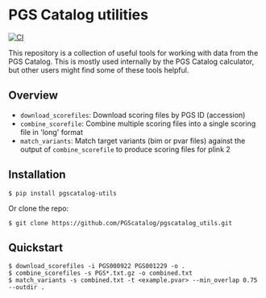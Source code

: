 # PGS Catalog utilities

[![CI](https://github.com/PGScatalog/pgscatalog_utils/actions/workflows/main.yml/badge.svg)](https://github.com/PGScatalog/pgscatalog_utils/actions/workflows/main.yml)

This repository is a collection of useful tools for working with data from the
PGS Catalog. This is mostly used internally by the PGS Catalog calculator, but
other users might find some of these tools helpful.

## Overview

* `download_scorefiles`: Download scoring files by PGS ID (accession)
* `combine_scorefile`: Combine multiple scoring files into a single scoring file
in 'long' format
* `match_variants`: Match target variants (bim or pvar files) against the output
of `combine_scorefile` to produce scoring files for plink 2

## Installation

```
$ pip install pgscatalog-utils
```

Or clone the repo:

```
$ git clone https://github.com/PGScatalog/pgscatalog_utils.git
```

## Quickstart

```
$ download_scorefiles -i PGS000922 PGS001229 -o .
$ combine_scorefiles -s PGS*.txt.gz -o combined.txt
$ match_variants -s combined.txt -t <example.pvar> --min_overlap 0.75 --outdir .
```
